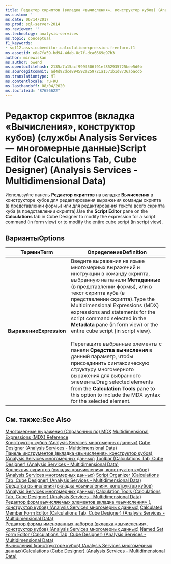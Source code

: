 ```yaml
---
title: Редактор скриптов (вкладка «вычисления», конструктор кубов) (Analysis Services многомерных данных) | Документация Майкрософт
ms.custom: ''
ms.date: 06/14/2017
ms.prod: sql-server-2014
ms.reviewer: ''
ms.technology: analysis-services
ms.topic: conceptual
f1_keywords:
- sql12.asvs.cubeeditor.calculationexpression.freeform.f1
ms.assetid: e8a7fa59-bd94-4dab-8c7f-dca6669e97b3
author: minewiskan
ms.author: owend
ms.openlocfilehash: 2135a7a15acf999f506f91ef852935725bee5d0b
ms.sourcegitcommit: ad4d92dce894592a259721a1571b1d8736abacdb
ms.translationtype: MT
ms.contentlocale: ru-RU
ms.lasthandoff: 08/04/2020
ms.locfileid: "87656622"
---
```

# <a name="script-editor-calculations-tab-cube-designer-analysis-services---multidimensional-data"></a><span data-ttu-id="34310-102">Редактор скриптов (вкладка «Вычисления», конструктор кубов) (службы Analysis Services — многомерные данные)</span><span class="sxs-lookup"><span data-stu-id="34310-102">Script Editor (Calculations Tab, Cube Designer) (Analysis Services - Multidimensional Data)</span></span>
  <span data-ttu-id="34310-103">Используйте панель **Редактор скриптов** на вкладке **Вычисления** в конструкторе кубов для редактирования выражения команды скрипта (в представлении формы) или для редактирования текста всего скрипта куба (в представлении скрипта).</span><span class="sxs-lookup"><span data-stu-id="34310-103">Use the **Script Editor** pane on the **Calculations** tab in Cube Designer to modify the expression for a script command (in form view) or to modify the entire cube script (in script view).</span></span>  
  
## <a name="options"></a><span data-ttu-id="34310-104">Варианты</span><span class="sxs-lookup"><span data-stu-id="34310-104">Options</span></span>  
  
|<span data-ttu-id="34310-105">Термин</span><span class="sxs-lookup"><span data-stu-id="34310-105">Term</span></span>|<span data-ttu-id="34310-106">Определение</span><span class="sxs-lookup"><span data-stu-id="34310-106">Definition</span></span>|  
|----------|----------------|  
|<span data-ttu-id="34310-107">**Выражение**</span><span class="sxs-lookup"><span data-stu-id="34310-107">**Expression**</span></span>|<span data-ttu-id="34310-108">Введите выражения на языке многомерных выражений и инструкции в команду скрипта, выбранную на панели **Метаданные** (в представлении формы), или в текст скрипта куба (в представлении скрипта).</span><span class="sxs-lookup"><span data-stu-id="34310-108">Type the Multidimensional Expressions (MDX) expressions and statements for the script command selected in the **Metadata** pane (in form view) or the entire cube script (in script view).</span></span><br /><br /> <span data-ttu-id="34310-109">Перетащите выбранные элементы с панели **Средства вычисления** в данный параметр, чтобы присоединить синтаксическую структуру многомерного выражения для выбранного элемента.</span><span class="sxs-lookup"><span data-stu-id="34310-109">Drag selected elements from the **Calculation Tools** pane to this option to include the MDX syntax for the selected element.</span></span>|  
  
## <a name="see-also"></a><span data-ttu-id="34310-110">См. также:</span><span class="sxs-lookup"><span data-stu-id="34310-110">See Also</span></span>  
 <span data-ttu-id="34310-111">[Многомерные выражения &#40;Справочник по&#41; MDX](/sql/mdx/multidimensional-expressions-mdx-reference) </span><span class="sxs-lookup"><span data-stu-id="34310-111">[Multidimensional Expressions &#40;MDX&#41; Reference](/sql/mdx/multidimensional-expressions-mdx-reference) </span></span>  
 <span data-ttu-id="34310-112">[Конструктор кубов &#40;Analysis Services многомерных данных&#41;](cube-designer-analysis-services-multidimensional-data.md) </span><span class="sxs-lookup"><span data-stu-id="34310-112">[Cube Designer &#40;Analysis Services - Multidimensional Data&#41;](cube-designer-analysis-services-multidimensional-data.md) </span></span>  
 <span data-ttu-id="34310-113">[Панель инструментов &#40;вкладка «вычисления», конструктор кубов&#41; &#40;Analysis Services многомерных данных&#41;](toolbar-calculations-tab-cube-designer-analysis-services-multidimensional-data.md) </span><span class="sxs-lookup"><span data-stu-id="34310-113">[Toolbar &#40;Calculations Tab, Cube Designer&#41; &#40;Analysis Services - Multidimensional Data&#41;](toolbar-calculations-tab-cube-designer-analysis-services-multidimensional-data.md) </span></span>  
 <span data-ttu-id="34310-114">[Коллекция скриптов &#40;вкладка «вычисления», конструктор кубов&#41; &#40;Analysis Services многомерных данных&#41;](script-organizer-cube-designer-analysis-services-multidimensional-data.md) </span><span class="sxs-lookup"><span data-stu-id="34310-114">[Script Organizer &#40;Calculations Tab, Cube Designer&#41; &#40;Analysis Services - Multidimensional Data&#41;](script-organizer-cube-designer-analysis-services-multidimensional-data.md) </span></span>  
 <span data-ttu-id="34310-115">[Средства вычисления &#40;вкладка «вычисления», конструктор кубов&#41; &#40;Analysis Services многомерных данных&#41;](calculation-tools-cube-designer-analysis-services-multidimensional-data.md) </span><span class="sxs-lookup"><span data-stu-id="34310-115">[Calculation Tools &#40;Calculations Tab, Cube Designer&#41; &#40;Analysis Services - Multidimensional Data&#41;](calculation-tools-cube-designer-analysis-services-multidimensional-data.md) </span></span>  
 <span data-ttu-id="34310-116">[Редактор форм вычисляемых элементов вкладка «вычисления» &#40;, конструктор кубов&#41; &#40;Analysis Services многомерных данных&#41;](calculated-member-form-editor-cube-designer-analysis-services-multidimensional-data.md) </span><span class="sxs-lookup"><span data-stu-id="34310-116">[Calculated Member Form Editor &#40;Calculations Tab, Cube Designer&#41; &#40;Analysis Services - Multidimensional Data&#41;](calculated-member-form-editor-cube-designer-analysis-services-multidimensional-data.md) </span></span>  
 <span data-ttu-id="34310-117">[Редактор формы именованных наборов &#40;вкладка «вычисления», конструктор кубов&#41; &#40;Analysis Services многомерных данных&#41;](named-set-form-editor-cube-designer-analysis-services-multidimensional-data.md) </span><span class="sxs-lookup"><span data-stu-id="34310-117">[Named Set Form Editor &#40;Calculations Tab, Cube Designer&#41; &#40;Analysis Services - Multidimensional Data&#41;](named-set-form-editor-cube-designer-analysis-services-multidimensional-data.md) </span></span>  
 [<span data-ttu-id="34310-118">Вычисления &#40;конструкторе кубов&#41; &#40;Analysis Services многомерных данных&#41;</span><span class="sxs-lookup"><span data-stu-id="34310-118">Calculations &#40;Cube Designer&#41; &#40;Analysis Services - Multidimensional Data&#41;</span></span>](calculations-cube-designer-analysis-services-multidimensional-data.md)  
  
  
